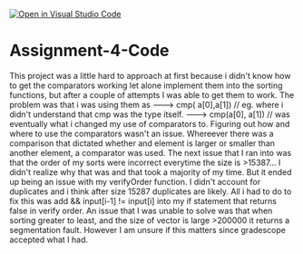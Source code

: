 [![Open in Visual Studio Code](https://classroom.github.com/assets/open-in-vscode-c66648af7eb3fe8bc4f294546bfd86ef473780cde1dea487d3c4ff354943c9ae.svg)](https://classroom.github.com/online_ide?assignment_repo_id=9313806&assignment_repo_type=AssignmentRepo)
# Assignment-4-Code
This project was a little hard to approach at first because i didn't know how to get the comparators working let alone implement them into the sorting functions, but after a couple of attempts I was able to get them to work. The problem was that i was using them as --->  cmp<comparable>( a[0],a[1])  // eg. where i didn't understand that cmp<comparable> was the type itself. ---> cmp(a[0], a[1])  // was eventually what i changed my use of comparators to. 
Figuring out how and where to use the comparators wasn't an issue. Whereever there was a comparison that dictated whether and element is larger or smaller than another element, a comparator was used. 
The next issue that I ran into was that the order of my sorts were incorrect everytime the size is >15387... I didn't realize why that was and that took a majority of my time. But it ended up being an issue with my verifyOrder function. I didn't account for duplicates and i think after size 15287 duplicates are likely. All i had to do to fix this was add && input[i-1] != input[i] into my if statement that returns false in verify order.
An issue that I was unable to solve was that when sorting greater to least, and the size of vector is large >200000 it returns a segmentation fault. However I am unsure if this matters since gradescope accepted what I had.

